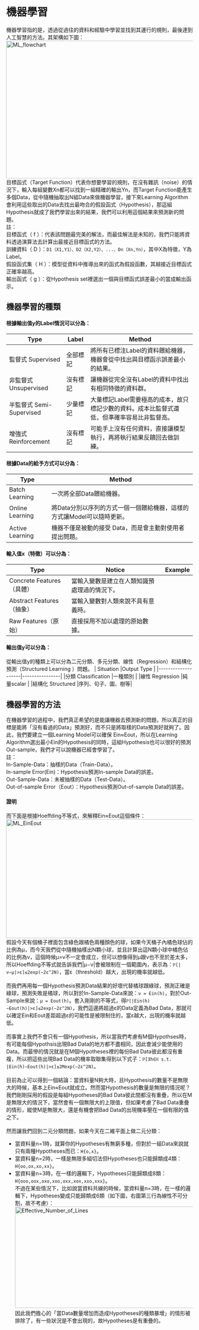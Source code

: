 # 機器學習
機器學習指的是，透過從過往的資料和經驗中學習並找到其運行的規則，最後達到人工智慧的方法。其架構如下圖：<br>
<img src="https://github.com/YuTe-Lai/yute-lai.github.io/blob/master/img/ML_flowchart.png?raw=true" alt="ML_flowchart"  width="700" height="370"><br>
目標函式（Target Function）代表你想要學習的規則，在沒有雜訊（noise）的情況下，輸入每組變數Xn都可以找到一組精確的輸出Yn，而Target Function能產生多個Data，從中隨機抽取出N組Data來做機器學習，接下來Learning Algorithm會利用這些取出的Data去找出最吻合的假設函式（Hypothesis），那這組Hypothesis就成了我們學習出來的結果，我們可以利用這個結果來預測新的問題。<br>
註：<br>
目標函式（ f ）：代表該問題最完美的解法，而最佳解法是未知的，我們只能將資料透過演算法去計算出最接近目標函式的方法。<br>
訓練資料（ D ）：`D1（X1,Y1）、D2（X2,Y2）、...、Dn（Xn,Yn）`，其中X為特徵，Y為Label。<br>
假設函式集（ H ）：模型從資料中推導出來的函式為假設函數，其越接近目標函式正確率越高。<br>
輸出函式（ g ）：從Hypothesis set裡選出一個與目標函式誤差最小的當成輸出函示。<br>
## 機器學習的種類
#### 根據輸出值y的Label情況可以分為：
| Type            | Label       | Method   |
| --------------------- |----------------| -------------|
| 監督式 Supervised       | 全部標記        |將所有已標注Label的資料餵給機器，機器會從中找出與目標函示誤差最小的結果。 |
| 非監督式 Unsupervised   | 沒有標記        |讓機器從完全沒有Label的資料中找出有相同特徵的資料群。|
| 半監督式 Semi-Supervised| 少量標記        |大量標記Label需要極高的成本，故只標記少數的資料。成本比監督式還低，但準確率容易比非監督高。|
| 增強式 Reinforcement    | 沒有標記        |可能手上沒有任何資料，直接讓模型執行，再將執行結果反饋回去做訓練。|
#### 根據Data的給予方式可以分為：
| Type          |Method       |
|------------   |------------ |
|Batch Learning |一次將全部Data餵給機器。|
|Online Learning|將Data分別以序列的方式一個一個餵給機器，這樣的方式讓Model可以隨時更新。|
|Active Learning|機器不僅是被動的接受 Data，而是會主動對使用者提出問題。|

#### 輸入值x（特徵）可以分為：
| Type          |Notice                         |Example            |
|------------   |--------------------           |-------------------|
|Concrete Features（具體） |當輸入變數是建立在人類知識預處理過的情況下。|
|Abstract Features（抽象）|當輸入變數對人類來說不具有意義時。|
|Raw Features（原始）|直接採用不加以處理的原始數據。|

#### 輸出值y可以分為：
從輸出值y的種類上可以分為二元分類、多元分類、線性（Regression）和結構化預測（Structured Learning ）問題。
| Situation         |Output Type    |
|--------------------|----------------|
|分類 Classification  |一種類別     |
|線性 Regression      |純量scalar   |
|結構化 Structured    |序列、句子、圖、樹等|


## 機器學習的方法
  在機器學習的過程中，我們真正希望的是能讓機器去預測新的問題，所以真正的目標是能將「沒有看過的Data」預測好，而不只是將取樣的Data預測好就夠了。因此，我們要建立一個Learning Model可以確保
Ein≈Eout，所以在Learning Algorithm選出最小Ein的Hypothesis的同時，這組Hypothesis也可以很好的預測Out-sample，我們才可以說機器已經會學習了。<br>
註：<br>
In-Sample-Data：抽樣的Data（Train-Data）。<br>
In-sample Error(Ein)：Hypothesis預測In-sample Data的誤差。<br>
Out-Sample-Data：未被抽樣的Data（Test-Data）。<br>
Out-of-sample Error（Eout）：Hypothesis預測Out-of-sample Data的誤差。<br>
#### 證明
而下面是根據Hoeffding不等式，來解釋Ein≈Eout這個條件：<br>
<img src="https://github.com/YuTe-Lai/yute-lai.github.io/blob/master/img/ML_EinEout.png?raw=true" alt="ML_EinEout"  width="600" height="320"><br>
假設今天有個桶子裡面包含綠色跟橘色兩種顏色的球，如果今天桶子內橘色球佔的比例為μ，而今天我們從中隨機抽樣出N顆小球，並且計算出這N顆小球中橘色佔的比例為ν，這個時候μ=ν不一定會成立，但可以想像得到μ跟ν也不至於差太多，所以Hoeffding不等式就告訴我們|μ−ν|會被限制在一個範圍內，表示為：`ℙ[|ν−μ|>ε]≤2exp(−2ε^2N)`，當ε（threshold）越大，出現的機率就越低。<br>
<br>
而我們再用每一個Hypothesis預測Data結果的好壞代替橘球跟綠球，預測正確是綠球，預測失敗是橘球，所以對於In-Sample-Data來說：`ν = Ein(h)`，對於Out-Sample來說：`μ = Eout(h)`。套入剛剛的不等式，得`ℙ[|Ein(h)−Eout(h)|>ε]≤2exp(−2ε^2N)`，我們這邊將超過ε的Data定義為Bad Data，那就可以確定Ein和Eout差距超過ε的可能性是被限制住的，當ε越大，出現的機率就越低。<br>
<br>
而事實上我們不會只有一個Hypothesis，所以當我們考慮有M個Hypothses時，有可能每個Hypothsis出現Bad Data的地方都不盡相同，因此會減少能使用的Data。而最慘的情況就是在M個Hypotheses裡的每份Bad Data彼此都沒有重複，所以把這些出現Bad Data的機率取聯集得到以下式子：`ℙ[∃h∈ℍ s.t. |Ein(h)−Eout(h)|>ε]≤2Mexp(−2ε^2N)`。<br>
<br>
目前為止可以得到一個結論：當資料量N夠大時，且Hypothesis的數量不是無限大的時候，基本上Ein≈Eout就成立。然而當Hypothesis的數量是無限的情況呢？<br>
我們剛剛採用的假設是每組Hypotheses的Bad Data彼此間都沒有重疊，所以在M是無限大的情況下，當然會有一個無限大的上限值，但如果考慮了Bad Data重疊的情形，縱使M是無限大，還是有機會把Bad Data的出現機率壓在一個有限的值之下。<br>
<br>
然而讓我們回到二元分類問題，如果今天在二維平面上做二元分類：<br>
- 當資料量n=1時，就算你的Hypotheses有無窮多種，但對於一組Data來說就只有兩種Hypotheses而已：`H{o,x}`。
- 當資料量n=2時，一樣是無限多組切法但Hypotheses也只能歸類成4類：`H{oo,ox,xo,xx}`。
- 當資料量n=3時，在一樣的邏輯下，Hypotheses只能歸類成8類：`H{ooo,oox,oxo,xoo,oxx,xox,xxo,xxx}`。<br>
不過在某些情況下，比如說當資料共線的時候，當資料量n=3時，在一樣的邏輯下，Hypotheses變成只能歸類成6類（如下圖，右圖第三行為線性不可分割，故不考慮）：<br>
<img src="https://github.com/YuTe-Lai/yute-lai.github.io/blob/master/img/ML_Effective_Number_of_Lines.png?raw=true" alt="Effective_Number_of_Lines"  width="946" height="273"><br>
因此我們擔心的「當Data數量增加而造成Hypotheses的種類暴增」的情形被排除了，有一些狀況是不會出現的，故Hypotheses是有重疊的。<br>


  
  
